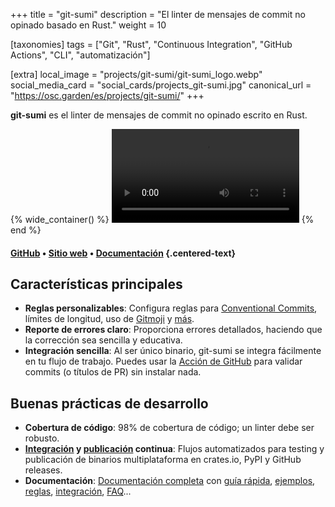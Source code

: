 +++
title = "git-sumi"
description = "El linter de mensajes de commit no opinado basado en Rust."
weight = 10

[taxonomies]
tags = ["Git", "Rust", "Continuous Integration", "GitHub Actions", "CLI", "automatización"]

[extra]
local_image = "projects/git-sumi/git-sumi_logo.webp"
social_media_card = "social_cards/projects_git-sumi.jpg"
canonical_url = "https://osc.garden/es/projects/git-sumi/"
+++

**git-sumi** es el linter de mensajes de commit no opinado escrito en Rust.

{% wide_container() %}
<video controls src="https://cdn.jsdelivr.net/gh/welpo/git-sumi@main/assets/git-sumi_demo.mp4" title="git-sumi demo"></video>
{% end %}

#### [GitHub](https://github.com/welpo/git-sumi) • [Sitio web](https://sumi.rs/) • [Documentación](https://sumi.rs/docs/) {.centered-text}

## Características principales

- **Reglas personalizables**: Configura reglas para [Conventional Commits](https://www.conventionalcommits.org/), límites de longitud, uso de [Gitmoji](https://gitmoji.dev/) y [más](https://sumi.rs/docs/rules).
- **Reporte de errores claro**: Proporciona errores detallados, haciendo que la corrección sea sencilla y educativa.
- **Integración sencilla**: Al ser único binario, git-sumi se integra fácilmente en tu flujo de trabajo. Puedes usar la [Acción de GitHub](https://github.com/welpo/git-sumi-action) para validar commits (o títulos de PR) sin instalar nada.

## Buenas prácticas de desarrollo

- **Cobertura de código**: 98% de cobertura de código; un linter debe ser robusto.
- **[Integración](https://github.com/welpo/git-sumi/blob/main/.github/workflows/ci.yml) y [publicación](https://github.com/welpo/git-sumi/blob/main/.github/workflows/release.yml) continua**: Flujos automatizados para testing y publicación de binarios multiplataforma en crates.io, PyPI y GitHub releases.
- **Documentación**: [Documentación completa](https://sumi.rs/docs/) con [guía rápida](https://sumi.rs/docs/), [ejemplos](https://sumi.rs/docs/examples), [reglas](https://sumi.rs/docs/rules), [integración](https://sumi.rs/docs/integration), [FAQ](https://sumi.rs/docs/faq)...
